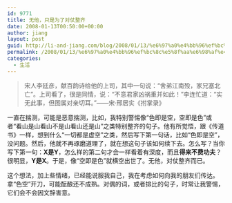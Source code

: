 ```yaml
---
id: 9771
title: 无他，只是为了对仗整齐
date: 2008-01-13T00:50:00+00:00
author: jiang
layout: post
guid: http://li-and-jiang.com/blog/2008/01/13/%e6%97%a0%e4%bb%96%ef%bc%8c%e5%8f%aa%e6%98%af%e4%b8%ba%e4%ba%86%e5%af%b9%e4%bb%97%e6%95%b4%e9%bd%90/
permalink: /2008/01/13/%e6%97%a0%e4%bb%96%ef%bc%8c%e5%8f%aa%e6%98%af%e4%b8%ba%e4%ba%86%e5%af%b9%e4%bb%97%e6%95%b4%e9%bd%90/
categories:
  - 生活
---
```

> 宋人李廷彦，献百韵诗给他的上司，其中一句说：“舍弟江南殁，家兄塞北亡”。上司看了，很是同情，说：“不意君家凶祸重并如此！”李连忙道：“实无此事，但图属对亲切耳。”——宋·邢居实《拊掌录》

一直在揣测，可能是恶意揣测，比如，我特别警惕像“色即是空，空即是色”或者“看山是山看山不是山看山还是山”之类特别整齐的句子。他有所觉悟，跟《传道书》一样，想到什么“一切都是虚空”之类，然后写下第一句话，比如“色即是空”，没问题。然后，他就不再琢磨道理了，就在想这句子该如何续下去。怎么写？当你写下第一句：**X是Y**，怎么样的第二句才会一样看着有深度，而且**得来不费功夫**？很明显，**Y是X**。于是，像“空即是色”就横空出世了。无他，对仗整齐而已。 

这个想法，加上些情绪，已经能说服我自己，我在考虑如何向我的朋友们传达。拿“色空”开刀，可能酝酿还不成熟。对偶的词，或者排比的句子，时常让我警惕，它们会不会因文辞害意。